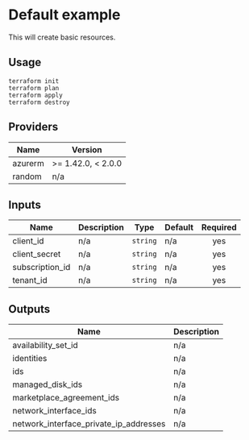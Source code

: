 # Default example

This will create basic resources.

## Usage
```
terraform init
terraform plan
terraform apply
terraform destroy
```

<!-- BEGINNING OF PRE-COMMIT-TERRAFORM DOCS HOOK -->
## Providers

| Name | Version |
|------|---------|
| azurerm | >= 1.42.0, < 2.0.0 |
| random | n/a |

## Inputs

| Name | Description | Type | Default | Required |
|------|-------------|------|---------|:-----:|
| client\_id | n/a | `string` | n/a | yes |
| client\_secret | n/a | `string` | n/a | yes |
| subscription\_id | n/a | `string` | n/a | yes |
| tenant\_id | n/a | `string` | n/a | yes |

## Outputs

| Name | Description |
|------|-------------|
| availability\_set\_id | n/a |
| identities | n/a |
| ids | n/a |
| managed\_disk\_ids | n/a |
| marketplace\_agreement\_ids | n/a |
| network\_interface\_ids | n/a |
| network\_interface\_private\_ip\_addresses | n/a |

<!-- END OF PRE-COMMIT-TERRAFORM DOCS HOOK -->
